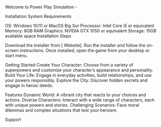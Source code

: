 Welcome to Power Play Simulation - 

Installation
System Requirements

OS: Windows 10/11 or MacOS Big Sur
Processor: Intel Core i5 or equivalent
Memory: 8GB RAM
Graphics: NVIDIA GTX 1050 or equivalent
Storage: 15GB available space
Installation Steps

Download the installer from [ Website].
Run the installer and follow the on-screen instructions.
Once installed, open the game from your desktop or start menu.

Getting Started
Create Your Character: Choose from a variety of superpowers and customize your character’s appearance and personality.
Build Your Life: Engage in everyday activities, build relationships, and use your powers responsibly.
Explore the City: Discover hidden secrets and engage in heroic deeds.

Features
Dynamic World: A vibrant city that reacts to your choices and actions.
Diverse Characters: Interact with a wide range of characters, each with unique powers and stories.
Challenging Scenarios: Face moral dilemmas and complex situations that test your heroism.

Support
